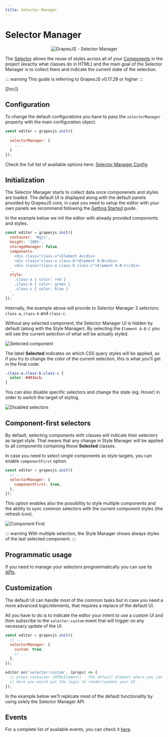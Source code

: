 ```yaml
---
title: Selector Manager
---
```


# Selector Manager

<p align="center"><img :src="$withBase('/selector-manager.jpg')" alt="GrapesJS - Selector Manager"/></p>

The [Selector] allows the reuse of styles across all of your [Components] in the project (exactly what classes do in HTML) and the main goal of the Selector Manager is to collect them and indicate the current state of the selection.

::: warning
This guide is referring to GrapesJS v0.17.28 or higher
:::

[[toc]]

## Configuration

To change the default configurations you have to pass the `selectorManager` property with the main configuration object.

```js
const editor = grapesjs.init({
  ...
  selectorManager: {
    ...
  }
});
```

Check the full list of available options here: [Selector Manager Config](https://github.com/GrapesJS/grapesjs/blob/master/src/selector_manager/config/config.ts)

## Initialization

The Selector Manager starts to collect data once componenets and styles are loaded. The default UI is displayed along with the default panels provided by GrapesJS core, in case you need to setup the editor with your own panels we recommend following the [Getting Started] guide.

In the example below we init the editor with already provided components and styles.

```js
const editor = grapesjs.init({
  container: '#gjs',
  height: '100%',
  storageManager: false,
  components: `
    <div class="class-a">Element A</div>
    <div class="class-a class-b">Element A-B</div>
    <div class="class-a class-b class-c">Element A-B-C</div>
  `,
  style: `
    .class-a { color: red }
    .class-b { color: green }
    .class-c { color: blue }
  `,
});
```

Internally, the example above will provide to Selector Manager 3 selectors: `class-a`, `class-b` and `class-c`.

Without any selected component, the Selector Manager UI is hidden by default (along with the Style Manager). By selecting the `Element A-B-C` you will see the current selection of what will be actually styled.

<img :src="$withBase('/sm-selected-component.jpg')" alt="Selected component" style="display: block; margin: auto"/>

The label **Selected** indicates on which CSS query styles will be applied, so if you try to change the color of the current selection, this is what you'll get in the final code:

```css
.class-a.class-b.class-c {
  color: #483acb;
}
```

You can also disable specific selectors and change the state (eg. Hover) in order to switch the target of styling.

<img :src="$withBase('/sm-disable-selector.jpg')" alt="Disabled selectors" style="display: block; margin: auto"/>

## Component-first selectors

By default, selecting components with classes will indicate their selectors as target style. That means that any change in Style Manager will be applied to all components containing those **Selected** classes.

In case you need to select single components as style targets, you can enable `componentFirst` option.

```js
const editor = grapesjs.init({
  // ...
  selectorManager: {
    componentFirst: true,
  },
});
```

This option enables also the possibility to style multiple components and the ability to sync common selectors with the current component styles (the refresh icon).

<img :src="$withBase('/sm-component-first.jpg')" alt="Component First" style="display: block; margin: auto"/>

::: warning
With multiple selection, the Style Manager shows always styles of the last selected component.
:::

## Programmatic usage

If you need to manage your selectors programmatically you can use its [APIs][Selector API].

## Customization

The default UI can handle most of the common tasks but in case you need a more advanced logic/elements, that requires a replace of the default UI.

All you have to do is to indicate the editor your intent to use a custom UI and then subscribe to the `selector:custom` event that will trigger on any necessary update of the UI.

```js
const editor = grapesjs.init({
  // ...
  selectorManager: {
    custom: true,
    // ...
  },
});

editor.on('selector:custom', (props) => {
  // props.container (HTMLElement) - The default element where you can append your UI
  // Here you would put the logic to render/update your UI.
});
```

In the example below we'll replicate most of the default functionality by using solely the Selector Manager API.

<demo-viewer value="v8cgkLfr" height="500" darkcode/>

## Events

For a complete list of available events, you can check it [here](/api/selector_manager.html#available-events).

[Selector]: /api/selector.html
[Style Manager]: Style-manager.html
[Components]: Components.html
[Getting Started]: /getting-started.html
[Selector API]: /api/selector_manager.html
